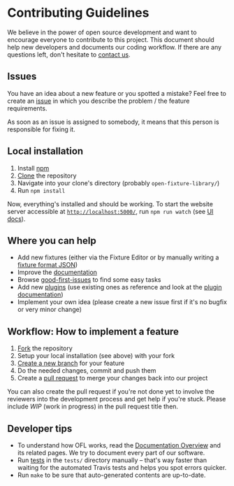 # Contributing Guidelines

We believe in the power of open source development and want to encourage everyone to contribute to this project. This document should help new developers and documents our coding workflow. If there are any questions left, don't hesitate to [contact us](https://github.com/FloEdelmann/open-fixture-library/issues/new).

## Issues

You have an idea about a new feature or you spotted a mistake? Feel free to create an [issue](https://github.com/FloEdelmann/open-fixture-library/issues) in which you describe the problem / the feature requirements.

As soon as an issue is assigned to somebody, it means that this person is responsible for fixing it.

## Local installation

1. Install [npm](https://www.npmjs.com/get-npm)
2. [Clone](https://help.github.com/articles/cloning-a-repository/) the repository
3. Navigate into your clone's directory (probably `open-fixture-library/`)
4. Run `npm install`

Now, everything's installed and should be working. To start the website server accessible at [`http://localhost:5000/`](http://localhost:5000/), run `npm run watch` (see [UI docs](ui.md)).

## Where you can help

- Add new fixtures (either via the Fixture Editor or by manually writing a [fixture format JSON](fixture-format.md))
- Improve the [documentation](README.md)
- Browse [good-first-issues](https://github.com/FloEdelmann/open-fixture-library/issues?q=is:open+is:issue+label:%22good+first+issue%22) to find some easy tasks
- Add new [plugins](https://github.com/FloEdelmann/open-fixture-library/issues?q=is%3Aopen+is%3Aissue+label%3Anew-plugin) (use existing ones as reference and look at the [plugin documentation](plugins.md))
- Implement your own idea (please create a new issue first if it's no bugfix or very minor change)

## Workflow: How to implement a feature

1. [Fork](https://help.github.com/articles/fork-a-repo/) the repository
2. Setup your local installation (see above) with your fork
3. [Create a new branch](https://help.github.com/articles/creating-and-deleting-branches-within-your-repository/) for your feature
4. Do the needed changes, commit and push them
5. Create a [pull request](https://github.com/FloEdelmann/open-fixture-library/compare) to merge your changes back into our project

You can also create the pull request if you're not done yet to involve the reviewers into the development process and get help if you're stuck. Please include *WIP* (work in progress) in the pull request title then.

## Developer tips

- To understand how OFL works, read the [Documentation Overview](README.md) and its related pages. We try to document every part of our software.
- Run [tests](testing.md) in the `tests/` directory manually – that's way faster than waiting for the automated Travis tests and helps you spot errors quicker.
- Run `make` to be sure that auto-generated contents are up-to-date.
